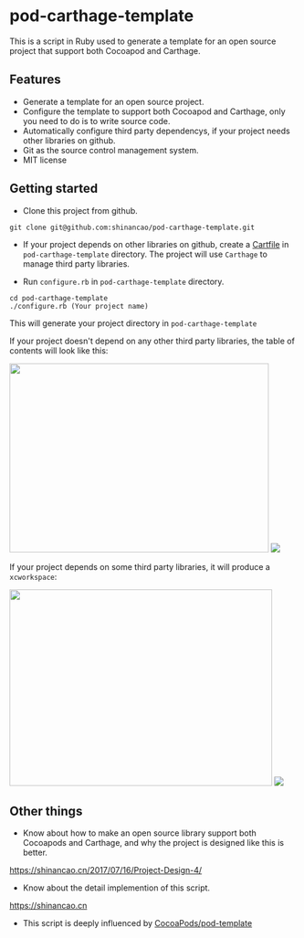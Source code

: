 # pod-carthage-template

This is a script in Ruby used to generate a template for an open source project that support both Cocoapod and Carthage. 

## Features

* Generate a template for an open source project.
* Configure the template to support both Cocoapod and Carthage, only you need to do is to write source code.
* Automatically configure third party dependencys, if your project needs other libraries on github.
* Git as the source control management system.
* MIT license

## Getting started

* Clone this project from github.

```
git clone git@github.com:shinancao/pod-carthage-template.git
```

* If your project depends on other libraries on github, create a [Cartfile](https://github.com/Carthage/Carthage/blob/master/Documentation/Artifacts.md#cartfile) in `pod-carthage-template` directory. The project will use `Carthage` to manage third party libraries.

* Run `configure.rb` in `pod-carthage-template` directory.

```
cd pod-carthage-template
./configure.rb (Your project name)
```
This will generate your project directory in `pod-carthage-template` 

If your project doesn't depend on any other third party libraries, the table of contents will look like this:

<img src="http://ojx1pmrk7.bkt.clouddn.com/WX20171031-165639@2x.png" width="454" height="331">

<img src="http://ojx1pmrk7.bkt.clouddn.com/WX20171031-165703.png">

If your project depends on some third party libraries, it will produce a `xcworkspace`: 

<img src="http://ojx1pmrk7.bkt.clouddn.com/WX20171031-170251@2x.png" width="460" height="344">

<img src="http://ojx1pmrk7.bkt.clouddn.com/WX20171031-170312@2x.png">

## Other things

* Know about how to make an open source library support both Cocoapods and Carthage, and why the project is designed like this is better.

<https://shinancao.cn/2017/07/16/Project-Design-4/>

* Know about the detail implemention of this script.

<https://shinancao.cn>

* This script is deeply influenced by [CocoaPods/pod-template](https://github.com/cocoapods/pod-template) 
